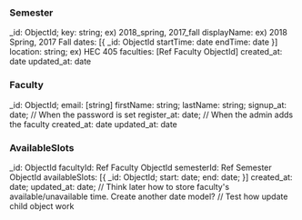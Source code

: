 ### Semester

_id: ObjectId;
key: string; ex) 2018_spring, 2017_fall
displayName: ex) 2018 Spring, 2017 Fall
dates: [{
  _id: ObjectId
  startTime: date
  endTime: date
}]
location: string; ex) HEC 405
faculties: [Ref Faculty ObjectId]
created_at: date
updated_at: date

### Faculty

_id: ObjectId;
email: [string]
firstName: string;
lastName: string;
signup_at: date; // When the password is set
register_at: date; // When the admin adds the faculty
created_at: date
updated_at: date

### AvailableSlots

_id: ObjectId
facultyId: Ref Faculty ObjectId
semesterId: Ref Semester ObjectId
availableSlots: [{
  _id: ObjectId;
  start: date;
  end: date;
}]
created_at: date;
updated_at: date;
// Think later how to store faculty's available/unavailable time. Create another date model?
// Test how update child object work